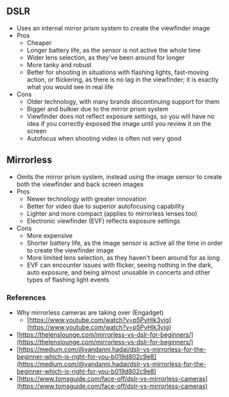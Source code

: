 ## DSLR

- Uses an internal mirror prism system to create the viewfinder image
- Pros
	- Cheaper
	- Longer battery life, as the sensor is not active the whole time
	- Wider lens selection, as they've been around for longer
	- More tanky and robust
	- Better for shooting in situations with flashing lights, fast-moving action, or flickering, as there is no lag in the viewfinder; it is exactly what you would see in real life
- Cons
	- Older technology, with many brands discontinuing support for them
	- Bigger and bulkier due to the mirror prism system
	- Viewfinder does not reflect exposure settings, so you will have no idea if you correctly exposed the image until you review it on the screen
	- Autofocus when shooting video is often not very good

## Mirrorless

- Omits the mirror prism system, instead using the image sensor to create both the viewfinder and back screen images
- Pros
	- Newer technology with greater innovation
	- Better for video due to superior autofocusing capability
	- Lighter and more compact (applies to mirrorless lenses too)
	- Electronic viewfinder (EVF) reflects exposure settings
- Cons
	- More expensive
	- Shorter battery life, as the image sensor is active all the time in order to create the viewfinder image
	- More limited lens selection, as they haven't been around for as long
	- EVF can encounter issues with flicker, seeing nothing in the dark, auto exposure, and being almost unusable in concerts and other types of flashing light events


### References

- Why mirrorless cameras are taking over (Engadget)
	- [https://www.youtube.com/watch?v=p5PvHlk3yig](https://www.youtube.com/watch?v=p5PvHlk3yig)
- [https://thelenslounge.com/mirrorless-vs-dslr-for-beginners/](https://thelenslounge.com/mirrorless-vs-dslr-for-beginners/)
- [https://medium.com/@vandanni.hadai/dslr-vs-mirrorless-for-the-beginner-which-is-right-for-you-b019d802c9e8](https://medium.com/@vandanni.hadai/dslr-vs-mirrorless-for-the-beginner-which-is-right-for-you-b019d802c9e8)
- [https://www.tomsguide.com/face-off/dslr-vs-mirrorless-cameras](https://www.tomsguide.com/face-off/dslr-vs-mirrorless-cameras)